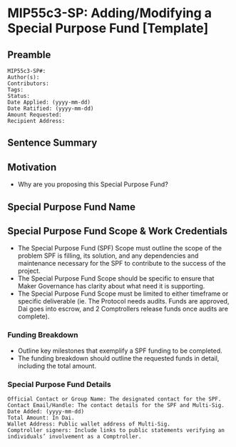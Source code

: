 # MIP55c3-SP: Adding/Modifying a Special Purpose Fund [Template]

## Preamble

```
MIP55c3-SP#:
Author(s):
Contributors:
Tags:
Status:
Date Applied: (yyyy-mm-dd)
Date Ratified: (yyyy-mm-dd)
Amount Requested:
Recipient Address:
```

## Sentence Summary

## Motivation

* Why are you proposing this Special Purpose Fund?

## Special Purpose Fund Name

## Special Purpose Fund Scope & Work Credentials

* The Special Purpose Fund (SPF) Scope must outline the scope of the problem SPF is filling, its solution, and any dependencies and maintenance necessary for the SPF to contribute to the success of the project.
* The Special Purpose Fund Scope should be specific to ensure that Maker Governance has clarity about what need it is supporting.
* The Special Purpose Fund Scope must be limited to either timeframe or specific deliverable (ie. The Protocol needs audits. Funds are approved, Dai goes into escrow, and 2 Comptrollers release funds once audits are complete).

### Funding Breakdown

* Outline key milestones that exemplify a SPF funding to be completed.
* The funding breakdown should outline the requested funds in detail, including the total amount.

### Special Purpose Fund Details

```
Official Contact or Group Name: The designated contact for the SPF.
Contact Email/Handle: The contact details for the SPF and Multi-Sig.
Date Added: (yyyy-mm-dd)
Total Amount: In Dai.
Wallet Address: Public wallet address of Multi-Sig.
Comptroller signers: Include links to public statements verifying an individuals’ involvement as a Comptroller.
```

